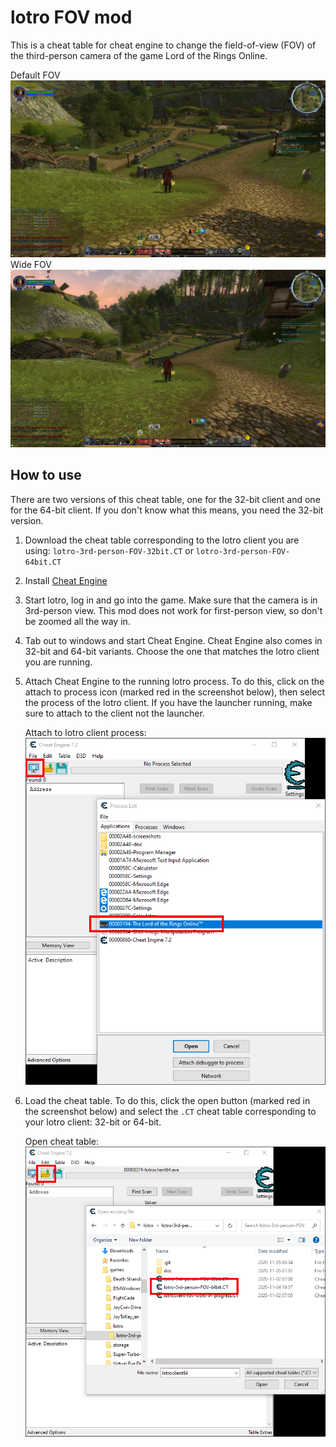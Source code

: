 lotro FOV mod
=============

This is a cheat table for cheat engine to change the field-of-view (FOV) of the
third-person camera of the game Lord of the Rings Online.

Default FOV ![default FOV screenshot][default-fov]
Wide FOV ![wide FOV screenshot][wide-fov]

How to use
----------

There are two versions of this cheat table, one for the 32-bit client and one for the 64-bit client.
If you don't know what this means, you need the 32-bit version.

1. Download the cheat table corresponding to the lotro client you are using:
   `lotro-3rd-person-FOV-32bit.CT` or `lotro-3rd-person-FOV-64bit.CT`
1. Install [Cheat Engine](https://www.cheatengine.org/)
1. Start lotro, log in and go into the game. Make sure that the camera is in
   3rd-person view. This mod does not work for first-person view, so don't be
   zoomed all the way in.
1. Tab out to windows and start Cheat Engine. Cheat Engine also comes in 32-bit
   and 64-bit variants. Choose the one that matches the lotro client you are
   running.
1. Attach Cheat Engine to the running lotro process. To do this, click on the
   attach to process icon (marked red in the screenshot below), then select the
   process of the lotro client. If you have the launcher running, make sure to
   attach to the client not the launcher.

   Attach to lotro client process: ![attach to process screenshot][attach-to-process]
1. Load the cheat table. To do this, click the open button (marked red in the
   screenshot below) and select the `.CT` cheat table corresponding to your
   lotro client: 32-bit or 64-bit.

   Open cheat table: ![open cheat table screenshot][load-cheat-table]



[default-fov]: https://github.com/mklinik/lotro-fov/raw/master/doc/20201105070746_1.jpg
[wide-fov]: https://github.com/mklinik/lotro-fov/raw/master/doc/20201105070623_1.jpg
[attach-to-process]: https://github.com/mklinik/lotro-fov/raw/master/doc/attach-to-process.png
[load-cheat-table]: https://github.com/mklinik/lotro-fov/raw/master/doc/load-cheat-table.png
